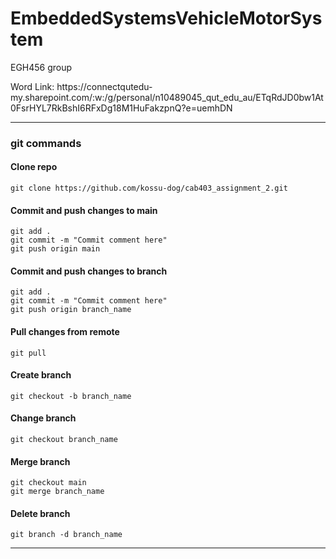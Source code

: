 # EmbeddedSystemsVehicleMotorSystem
<p> EGH456 group</p>
<p>Word Link: https://connectqutedu-my.sharepoint.com/:w:/g/personal/n10489045_qut_edu_au/ETqRdJD0bw1At0FsrHYL7RkBshI6RFxDg18M1HuFakzpnQ?e=uemhDN</p>

---

### git commands

#### Clone repo
```
git clone https://github.com/kossu-dog/cab403_assignment_2.git
```

#### Commit and push changes to main
```
git add .
git commit -m "Commit comment here"
git push origin main
```

#### Commit and push changes to branch
```
git add .
git commit -m "Commit comment here"
git push origin branch_name
```

#### Pull changes from remote
```
git pull
```

#### Create branch
```
git checkout -b branch_name
```

#### Change branch
```
git checkout branch_name
```

#### Merge branch
```
git checkout main
git merge branch_name
```

#### Delete branch
```
git branch -d branch_name
```

---